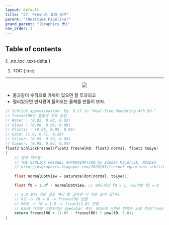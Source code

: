```yaml
---
layout: default
title: "27. Fresnel 효과 넣기"
parent: "(Realtime Pipeline)"
grand_parent: "(Graphics 😎)"
nav_order: 3
---
```


## Table of contents
{: .no_toc .text-delta }

1. TOC
{:toc}

---

<p align="center">
  <img src="https://taehyungs-programming-blog.github.io/blog/assets/images/cpp/directx11/d11-17-1.jpg"/>
</p>

* 물과같이 수직으로 가까이 있으면 잘 투과되고
* 멀리있으면 반사광이 들어오는 물체를 만들어 보자.

```cpp
// Schlick approximation: Eq. 9.17 in "Real-Time Rendering 4th Ed."
// fresnelR0는 물질의 고유 성질
// Water : (0.02, 0.02, 0.02)
// Glass : (0.08, 0.08, 0.08)
// Plastic : (0.05, 0.05, 0.05)
// Gold: (1.0, 0.71, 0.29)
// Silver: (0.95, 0.93, 0.88)
// Copper: (0.95, 0.64, 0.54)
float3 SchlickFresnel(float3 fresnelR0, float3 normal, float3 toEye)
{
    // 참고 자료들
    // THE SCHLICK FRESNEL APPROXIMATION by Zander Majercik, NVIDIA
    // http://psgraphics.blogspot.com/2020/03/fresnel-equations-schlick-approximation.html
    
    float normalDotView = saturate(dot(normal, toEye));

    float f0 = 1.0f - normalDotView; // 90도이면 f0 = 1, 0도이면 f0 = 0

    // 1.0 보다 작은 값은 여러 번 곱하면 더 작은 값이 됩니다.
    // 0도 -> f0 = 0 -> fresnelR0 반환
    // 90도 -> f0 = 1.0 -> float3(1.0) 반환
    // 0도에 가까운 가장자리는 Specular 색상, 90도에 가까운 안쪽은 고유 색상(fresnelR0)
    return fresnelR0 + (1.0f - fresnelR0) * pow(f0, 5.0);
}
```